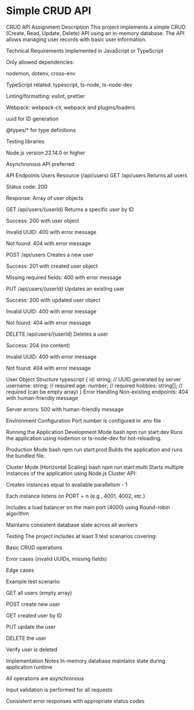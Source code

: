 # Simple CRUD API

CRUD API Assignment
Description
This project implements a simple CRUD (Create, Read, Update, Delete) API using an in-memory database. The API allows managing user records with basic user information.

Technical Requirements
Implemented in JavaScript or TypeScript

Only allowed dependencies:

nodemon, dotenv, cross-env

TypeScript related: typescript, ts-node, ts-node-dev

Linting/formatting: eslint, prettier

Webpack: webpack-cli, webpack and plugins/loaders

uuid for ID generation

@types/* for type definitions

Testing libraries

Node.js version 22.14.0 or higher

Asynchronous API preferred

API Endpoints
Users Resource (/api/users)
GET /api/users
Returns all users

Status code: 200

Response: Array of user objects

GET /api/users/{userId}
Returns a specific user by ID

Success: 200 with user object

Invalid UUID: 400 with error message

Not found: 404 with error message

POST /api/users
Creates a new user

Success: 201 with created user object

Missing required fields: 400 with error message

PUT /api/users/{userId}
Updates an existing user

Success: 200 with updated user object

Invalid UUID: 400 with error message

Not found: 404 with error message

DELETE /api/users/{userId}
Deletes a user

Success: 204 (no content)

Invalid UUID: 400 with error message

Not found: 404 with error message

User Object Structure
typescript
{
  id: string; // UUID generated by server
  username: string; // required
  age: number; // required
  hobbies: string[]; // required (can be empty array)
}
Error Handling
Non-existing endpoints: 404 with human-friendly message

Server errors: 500 with human-friendly message

Environment Configuration
Port number is configured in .env file

Running the Application
Development Mode
bash
npm run start:dev
Runs the application using nodemon or ts-node-dev for hot-reloading.

Production Mode
bash
npm run start:prod
Builds the application and runs the bundled file.

Cluster Mode (Horizontal Scaling)
bash
npm run start:multi
Starts multiple instances of the application using Node.js Cluster API:

Creates instances equal to available parallelism - 1

Each instance listens on PORT + n (e.g., 4001, 4002, etc.)

Includes a load balancer on the main port (4000) using Round-robin algorithm

Maintains consistent database state across all workers

Testing
The project includes at least 3 test scenarios covering:

Basic CRUD operations

Error cases (invalid UUIDs, missing fields)

Edge cases

Example test scenario:

GET all users (empty array)

POST create new user

GET created user by ID

PUT update the user

DELETE the user

Verify user is deleted

Implementation Notes
In-memory database maintains state during application runtime

All operations are asynchronous

Input validation is performed for all requests

Consistent error responses with appropriate status codes